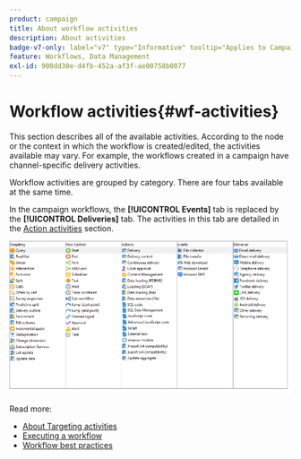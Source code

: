 ```yaml
---
product: campaign
title: About workflow activities
description: About activities
badge-v7-only: label="v7" type="Informative" tooltip="Applies to Campaign Classic v7 only"
feature: Workflows, Data Management
exl-id: 900dd30e-d4fb-452a-af3f-ae00758b0077
---
```

# Workflow activities{#wf-activities}



This section describes all of the available activities. According to the node or the context in which the workflow is created/edited, the activities available may vary. For example, the workflows created in a campaign have channel-specific delivery activities.

Workflow activities are grouped by category. There are four tabs available at the same time.

In the campaign workflows, the **[!UICONTROL Events]** tab is replaced by the **[!UICONTROL Deliveries]** tab. The activities in this tab are detailed in the [Action activities](about-action-activities.md) section.

![](assets/wf-activity-tabs.png)

Read more:

* [About Targeting activities](about-targeting-activities.md)
* [Executing a workflow](starting-a-workflow.md)
* [Workflow best practices](workflow-best-practices.md)
